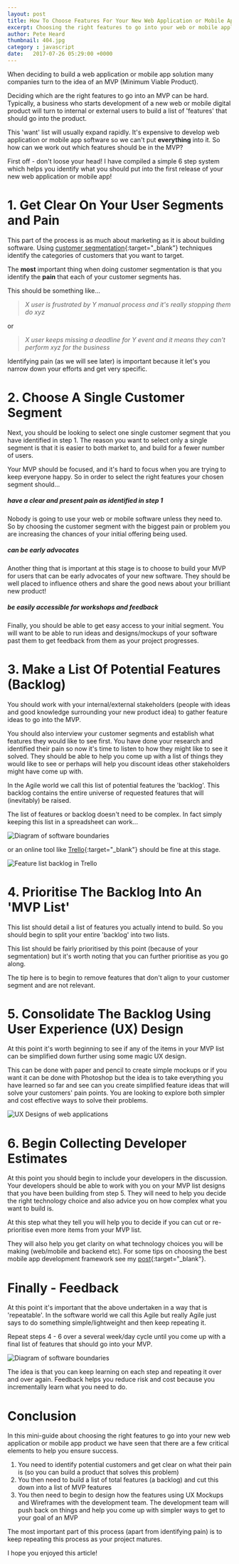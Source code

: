 ```yaml
---
layout: post
title: How To Choose Features For Your New Web Application or Mobile App MVP
excerpt: Choosing the right features to go into your web or mobile application is hard. Use this guide to help!
author: Pete Heard
thumbnail: 404.jpg
category : javascript
date:   2017-07-26 05:29:00 +0000
---
```



When deciding to build a web application or mobile app solution many companies turn to the idea of an MVP (Minimum Viable Product).

Deciding which are the right features to go into an MVP can be hard. Typically, a business who starts development of a new web or mobile digital product will turn to internal or external users to build a list of 'features' that should go into the product.

This 'want' list will usually expand rapidly. It's expensive to develop web application or mobile app software so we can't put **everything** into it. So how can we work out which features should be in the MVP?

First off - don't loose your head! I have compiled a simple 6 step system which helps you identify what you should put into the first release of your new web application or mobile app!

# 1. Get Clear On Your User Segments and Pain

This part of the process is as much about marketing as it is about building software. Using [customer segmentation](http://www.marketingdonut.co.uk/direct-marketing/your-mailing-list/the-art-of-customer-segmentation){:target="_blank"} techniques identify the categories of customers that you want to target.

The **most** important thing when doing customer segmentation is that you identify the **pain** that each of your customer segments has.

This should be something like...

>*X user is frustrated by Y manual process and it's really stopping them do xyz*

or

>*X user keeps missing a deadline for Y event and it means they can't perform xyz for the business*

Identifying pain (as we will see later) is important because it let's you narrow down your efforts and get very specific.

# 2. Choose A Single Customer Segment

Next, you should be looking to select one single customer segment that you have identified in step 1. The reason you want to select only a single segment is that it is easier to both market to, and build for a fewer number of users.

Your MVP should be focused, and it's hard to focus when you are trying to keep everyone happy. So in order to select the right features your chosen segment should...

##### have a clear and present pain as identified in step 1

Nobody is going to use your web or mobile software unless they need to. So by choosing the customer segment with the biggest pain or problem you are increasing the chances of your initial offering being used.

##### can be early advocates

Another thing that is important at this stage is to choose to build your MVP for users that can be early advocates of your new software. They should be well placed to influence others and share the good news about your brilliant new product!

##### be easily accessible for workshops and feedback

Finally, you should be able to get easy access to your initial segment. You will want to be able to run ideas and designs/mockups of your software past them to get feedback from them as your project progresses.

# 3. Make a List Of Potential Features (Backlog)

You should work with your internal/external stakeholders (people with ideas and good knowledge surrounding your new product idea) to gather feature ideas to go into the MVP.

You should also interview your customer segments and establish what features they would like to see first. You have done your research and identified their pain so now it's time to listen to how they might like to see it solved. They should be able to help you come up with a list of things they would like to see or perhaps will help you discount ideas other stakeholders might have come up with.

In the Agile world we call this list of potential features the 'backlog'. This backlog contains the entire universe of requested features that will (inevitably) be raised.

The list of features or backlog doesn't need to be complex. In fact simply keeping this list in a spreadsheet can work...

![Diagram of software boundaries](images/1_spreadsheet_feature_list_backlog.jpg "Diagram of software boundaries")

or an online tool like [Trello](https://trello.com/){:target="_blank"} should be fine at this stage.

![Feature list backlog in Trello](images/2_trello_feauture_list_backlog.png "Feature list backlog in Trello")

# 4. Prioritise The Backlog Into An 'MVP List'

This list should detail a list of features you actually intend to build. So you should begin to split your entire 'backlog' into two lists.

This list should be fairly prioritised by this point (because of your segmentation) but it's worth noting that you can further prioritise as you go along.

The tip here is to begin to remove features that don't align to your customer segment and are not relevant.

# 5. Consolidate The Backlog Using User Experience (UX) Design

At this point it's worth beginning to see if any of the items in your MVP list can be simplified down further using some magic UX design.

This can be done with paper and pencil to create simple mockups or if you want it can be done with Photoshop but the idea is to take everything you have learned so far and see can you create simplified feature ideas that will solve your customers' pain points. You are looking to explore both simpler and cost effective ways to solve their problems.

![UX Designs of web applications](images/3_ux_design_mobile_app_web_application.jpg "UX Designs of web applications")

# 6. Begin Collecting Developer Estimates

At this point you should begin to include your developers in the discussion. Your developers should be able to work with you on your MVP list designs that you have been building from step 5. They will need to help you decide the right technology choice and also advice you on how complex what you want to build is.

At this step what they tell you will help you to decide if you can cut or re-prioritise even more items from your MVP list.

They will also help you get clarity on what technology choices you will be making (web/mobile and backend etc). For some tips on choosing the best mobile app development framework see my [post](how-to-choose-the-best-mobile-app-development-framework/){:target="_blank"}.

# Finally - Feedback


At this point it's important that the above undertaken in a way that is 'repeatable'. In the software world we call this Agile but really Agile just says to do something simple/lightweight and then keep repeating it.

Repeat steps 4 - 6 over a several week/day cycle until you come up with a final list of features that should go into your MVP.

![Diagram of software boundaries](images/4_deciding_feature_list.png "Diagram of software boundaries")

The idea is that you can keep learning on each step and repeating it over and over again. Feedback helps you reduce risk and cost because you incrementally learn what you need to do.

# Conclusion

In this mini-guide about choosing the right features to go into your new web application or mobile app product we have seen that there are a few critical elements to help you ensure success.

1. You need to identify potential customers and get clear on what their pain is (so you can build a product that solves this problem)
2. You then need to build a list of total features (a backlog) and cut this down into a list of MVP features
3. You then need to begin to design how the features using UX Mockups and Wireframes with the development team. The development team will push back on things and help you come up with simpler ways to get to your goal of an MVP

The most important part of this process (apart from identifying pain) is to keep repeating this process as your project matures.

I hope you enjoyed this article!

